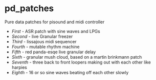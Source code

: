 # pd_patches
Pure data patches for pisound and midi controller

* *First* - ASR patch with sine waves and LPGs
* *Second* - live Granular freezer
* *Third* - lissajous midi sequencer
* *Fourth* - mutable rhythm machine
* *Fifth* - red panda-esqe live granular delay
* *Sixth* - granular mush cloud, based on a martin brinkmann patch
* *Seventh* - three back to front loopers making out with each other like harpies
* *Eighth* - 16 or so sine waves beating off each other slowly
